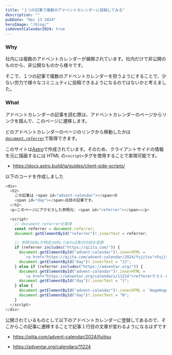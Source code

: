 ```yaml
---
title: "１つの記事で複数のアドベントカレンダーに投稿してみる"
description: ""
pubDate: "Dec 13 2024"
heroImage: "/blog/"
isAdventCalendar2024: true
---
```


### Why

社内には複数のアドベントカレンダーが展開されています。社内だけで非公開のものから、非公開なものから様々です。

そこで、１つの記事で複数のアドベントカレンダーを担うようにすることで、少ない労力で様々なコミニュティに投稿できるようになるのではないかと考えました。

### What

アドベントカレンダーの記事を読む際は、アドベントカレンダーのページからリンクを踏んで、このページに遷移します。

どのアドベントカレンダーのページのリンクから移動したかは[`document.referrer`](https://developer.mozilla.org/ja/docs/Web/API/Document/referrer)で取得できます。

このサイトは[Astro](https://astro.build/)で作成されています。そのため、クライアントサイドの情報を元に描画するには HTML の`<script>`タグを使用することで実現可能です。

- https://docs.astro.build/ja/guides/client-side-scripts/

以下のコードを作成しました

```ts
<div>
  <h2>
    この記事は <span id="advent-calendar"></span>の
    <span id="day"></span>日目の記事です。
  </h2>
  <p>このページにアクセスした参照元: <span id="referrer"></span></p>

  <script>
    // document.referrerを取得
    const referrer = document.referrer;
    document.getElementById("referrer")!.innerText = referrer;

    // 参照元URLが特定のURLであれば表示内容を変更
    if (referrer.includes("https://qiita.com/")) {
      document.getElementById("advent-calendar")!.innerHTML =
        `<a href="https://qiita.com/advent-calendar/2024/fujitsu">Fujitsu Advent Calendar 2024</a>`;
      document.getElementById("day")!.innerText = "13";
    } else if (referrer.includes("https://adventar.org/")) {
      document.getElementById("advent-calendar")!.innerHTML =
        `<a href="https://adventar.org/calendars/11224">reffererテスト Advent Calendar 2024</a>`;
      document.getElementById("day")!.innerText = "1";
    } else {
      document.getElementById("advent-calendar")!.innerHTML = `HogeHoge`;
      document.getElementById("day")!.innerText = "N";
    }
  </script>
</div>
```

公開されているものとして以下のアドベントカレンダーに登録してあるので、そこからこの記事に遷移することで記事１行目の文章が変わるようになるはずです

- https://qiita.com/advent-calendar/2024/fujitsu

- https://adventar.org/calendars/11224
